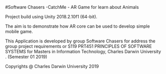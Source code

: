 #Software Chasers -CatchMe - AR Game for learn about Animals

Project build using Unity 2018.2.10f1 (64-bit).

The aim is to demonstrate how AR core can be used to develop simple mobile game.

This Application is developed by group Software Chasers for address the group project requirements or S119 PRT451 PRINCIPLES OF SOFTWARE SYSTEMS for Masters in Information Technology, Charles Darwin University . (Semester 01 2019)

Copyrights @ Charles Darwin University 2019
